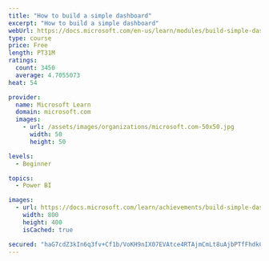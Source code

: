 ```yaml
---
title: "How to build a simple dashboard"
excerpt: "How to build a simple dashboard"
webUrl: https://docs.microsoft.com/en-us/learn/modules/build-simple-dashboard/
type: course
price: Free
length: PT31M
ratings:
  count: 3450
  average: 4.7055073
heat: 54

provider:
  name: Microsoft Learn
  domain: microsoft.com
  images:
    - url: /assets/images/organizations/microsoft.com-50x50.jpg
      width: 50
      height: 50

levels:
  - Beginner

topics:
  - Power BI

images:
  - url: https://docs.microsoft.com/learn/achievements/build-simple-dashboard-social.png
    width: 800
    height: 400
    isCached: true

secured: "haG7cdZ3kIn6q3fv+Cf1b/VoKH9nIX07EVAtce4RTAjmCmLt8uAjbPTfFhdkCG8XKxsPWGuaKm15UK5YoVKii0TSfQuaXgDkaBRzC9EYALsDey7s9Nl3+QfIeZ07xgejNcJEysp7iop34notnkHhx31GllWvglcsJpRdpbQBefItXS6ucrisvwviVCKBQnXd3wa3h6bBPNWxr2fb844Mh89zFtkJPG3vvWXiC9bcY/b92uRyaZitGtzCcrXK/2mQlW9n3DK7HbL7an1s87RxeSQbjQENGKxYEzKMG8YcdUR8+7JIrLHCUF4kQNa95QpY40yyLJMHsFuhvmCJR4QFCl3ONqE0VFhb03XuftdFuXkWaJQ4LvSUhKDGAwYWWpQxNByC6oMHbqYndgE6PkaFU+YNLGq+hS+6TwYn7O67pa8=;LA79LYX/fMMUTXy190SejA=="
---
```


